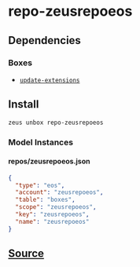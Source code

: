 
repo-zeusrepoeos 
====================




## Dependencies
### Boxes
* [`update-extensions`](update-extensions.md)




## Install
```bash
zeus unbox repo-zeusrepoeos
```










### Model Instances
#### repos/zeusrepoeos.json
```json
{
  "type": "eos",
  "account": "zeusrepoeos",
  "table": "boxes",
  "scope": "zeusrepoeos",
  "key": "zeusrepoeos",
  "name": "zeusrepoeos"
}
```
## [Source](https://github.com/liquidapps-io/zeus-sdk/tree/master/boxes/groups/repos/repo-zeusrepoeos)
